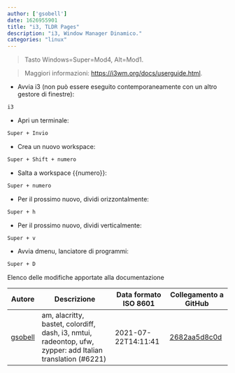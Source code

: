 ```yaml
---
author: ['gsobell']
date: 1626955901
title: "i3, TLDR Pages"
description: "i3, Window Manager Dinamico."
categories: "linux"
---
```

> Tasto Windows=Super=Mod4, Alt=Mod1.

> Maggiori informazioni: <https://i3wm.org/docs/userguide.html>.

- Avvia i3 (non può essere eseguito contemporaneamente con un altro gestore di finestre):

```bash
i3
```

- Apri un terminale:

```bash
Super + Invio
```

- Crea un nuovo workspace:

```bash
Super + Shift + numero
```

- Salta a workspace {{numero}}:

```bash
Super + numero
```

- Per il prossimo nuovo, dividi orizzontalmente:

```bash
Super + h
```

- Per il prossimo nuovo, dividi verticalmente:

```bash
Super + v
```

- Avvia dmenu, lanciatore di programmi:

```bash
Super + D
```
Elenco delle modifiche apportate alla documentazione


Autore | Descrizione | Data formato ISO 8601 | Collegamento a GitHub
------|-----|-----|-----
[gsobell](mailto:82414189+gsobell@users.noreply.github.com) | am, alacritty, bastet, colordiff, dash, i3, nmtui, radeontop, ufw, zypper: add Italian translation (#6221) | 2021-07-22T14:11:41 | [2682aa5d8c0d](https://github.com/tldr-pages/tldr/commit/2682aa5d8c0d2eddb520a78e38a57f20a6bc7db9)

